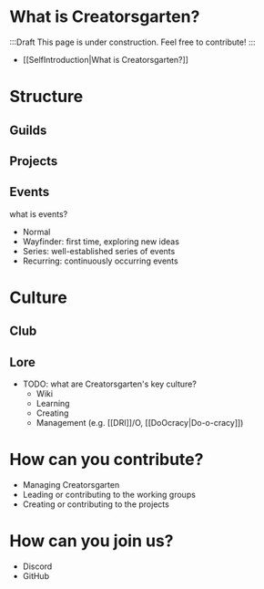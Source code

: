 # What is Creatorsgarten?

:::Draft
This page is under construction. Feel free to contribute!
:::

- [[SelfIntroduction|What is Creatorsgarten?]]

# Structure

## Guilds

## Projects

## Events
what is events?
- Normal
- Wayfinder: first time, exploring new ideas
- Series: well-established series of events
- Recurring: continuously occurring events

# Culture

## Club

## Lore

- TODO: what are Creatorsgarten's key culture?
  - Wiki
  - Learning
  - Creating
  - Management (e.g. [[DRI]]/O, [[DoOcracy|Do-o-cracy]])

# How can you contribute?

- Managing Creatorsgarten
- Leading or contributing to the working groups
- Creating or contributing to the projects

# How can you join us?

- Discord
- GitHub